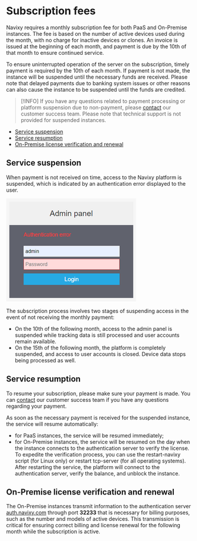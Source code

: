 # Subscription fees

Navixy requires a monthly subscription fee for both PaaS and On-Premise instances. The fee is based on the number of active devices used during the month, with no charge for inactive devices or clones. An invoice is issued at the beginning of each month, and payment is due by the 10th of that month to ensure continued service.

To ensure uninterrupted operation of the server on the subscription, timely payment is required by the 10th of each month. If payment is not made, the instance will be suspended until the necessary funds are received. Please note that delayed payments due to banking system issues or other reasons can also cause the instance to be suspended until the funds are credited.

> \[!INFO] If you have any questions related to payment processing or platform suspension due to non-payment, please [contact](https://navixy.com/contact/) our customer success team. Please note that technical support is not provided for suspended instances.

* [Service suspension](subscription-fees.md#service-suspension)
* [Service resumption](subscription-fees.md#service-resumption)
* [On-Premise license verification and renewal](subscription-fees.md#on-premise-license-verification-and-renewal)

## Service suspension

When payment is not received on time, access to the Navixy platform is suspended, which is indicated by an authentication error displayed to the user.

![On-Premise - Subscription fees](../on-premise/qa/attachments/image-20230810-140723.png)

The subscription process involves two stages of suspending access in the event of not receiving the monthly payment:

* On the 10th of the following month, access to the admin panel is suspended while tracking data is still processed and user accounts remain available.
* On the 15th of the following month, the platform is completely suspended, and access to user accounts is closed. Device data stops being processed as well.

## Service resumption

To resume your subscription, please make sure your payment is made. You can [contact](https://navixy.com/contact/) our customer success team if you have any questions regarding your payment.

As soon as the necessary payment is received for the suspended instance, the service will resume automatically:

* for PaaS instances, the service will be resumed immediately;
* for On-Premise instances, the service will be resumed on the day when the instance connects to the authentication server to verify the license. To expedite the verification process, you can use the restart-navixy script (for Linux only) or restart tcp-server (for all operating systems). After restarting the service, the platform will connect to the authentication server, verify the balance, and unblock the instance.

## On-Premise license verification and renewal

The On-Premise instances transmit information to the authentication server [auth.navixy.com](http://auth.navixy.com) through port **32233** that is necessary for billing purposes, such as the number and models of active devices. This transmission is critical for ensuring correct billing and license renewal for the following month while the subscription is active.
